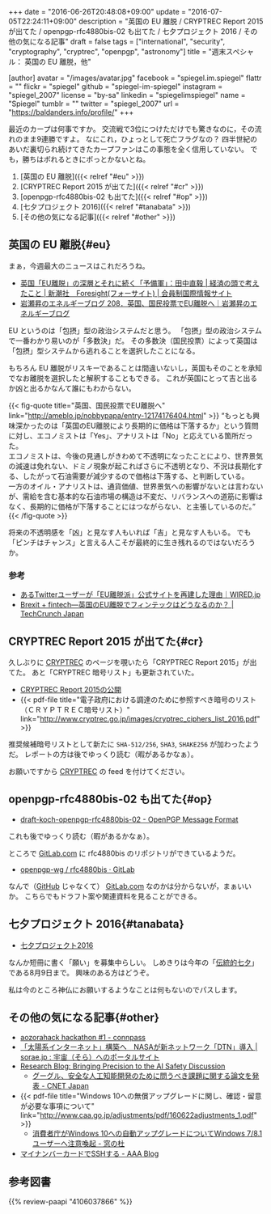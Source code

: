 +++
date = "2016-06-26T20:48:08+09:00"
update = "2016-07-05T22:24:11+09:00"
description = "英国の EU 離脱 / CRYPTREC Report 2015 が出てた / openpgp-rfc4880bis-02 も出てた / 七夕プロジェクト 2016 / その他の気になる記事"
draft = false
tags = ["international", "security", "cryptography", "cryptrec", "openpgp", "astronomy"]
title = "週末スペシャル： 英国の EU 離脱，他"

[author]
  avatar = "/images/avatar.jpg"
  facebook = "spiegel.im.spiegel"
  flattr = ""
  flickr = "spiegel"
  github = "spiegel-im-spiegel"
  instagram = "spiegel_2007"
  license = "by-sa"
  linkedin = "spiegelimspiegel"
  name = "Spiegel"
  tumblr = ""
  twitter = "spiegel_2007"
  url = "https://baldanders.info/profile/"
+++

最近のカープは何事ですか。
交流戦で3位につけただけでも驚きなのに，その流れのまま9連勝ですよ。
なにこれ，ひょっとして死亡フラグなの？ 四半世紀のあいだ裏切られ続けてきたカープファンはこの事態を全く信用していない。
でも，勝ちはボれるときにボっとかないとね。

1. [英国の EU 離脱]({{< relref "#eu" >}})
1. [CRYPTREC Report 2015 が出てた]({{< relref "#cr" >}})
1. [openpgp-rfc4880bis-02 も出てた]({{< relref "#op" >}})
1. [七夕プロジェクト 2016]({{< relref "#tanabata" >}})
1. [その他の気になる記事]({{< relref "#other" >}})

## 英国の EU 離脱{#eu}

まぁ，今週最大のニュースはこれだろうね。

- [英国「EU離脱」の深層とそれに続く「予備軍」：田中直毅 | 経済の頭で考えたこと | 新潮社　Foresight(フォーサイト) | 会員制国際情報サイト](http://www.fsight.jp/articles/-/41288)
- [岩瀬昇のエネルギーブログ 208．英国、国民投票でEU離脱へ｜岩瀬昇のエネルギーブログ](http://ameblo.jp/nobbypapa/entry-12174176404.html)

EU というのは「包摂」型の政治システムだと思う。
「包摂」型の政治システムで一番わかり易いのが「多数決」だ。
その多数決（国民投票）によって英国は「包摂」型システムから逃れることを選択したことになる。

もちろん EU 離脱がリスキーであることは間違いないし，英国もそのことを承知でなお離脱を選択したと解釈することもできる。
これが英国にとって吉と出るか凶と出るかなんて誰にもわからない。

{{< fig-quote title="英国、国民投票でEU離脱へ" link="http://ameblo.jp/nobbypapa/entry-12174176404.html" >}}
<q>もっとも興味深かったのは「英国のEU離脱により長期的に価格は下落するか」という質問に対し、エコノミストは「Yes」、アナリストは「No」と応えている箇所だった。<br>
エコノミストは、今後の見通しがきわめて不透明になったことにより、世界景気の減速は免れない、ドミノ現象が起こればさらに不透明となり、不況は長期化する、したがって石油需要が減少するので価格は下落する、と判断している。<br>
一方のオイル・アナリストは、通貨価値、世界景気への影響がないとは言わないが、需給を含む基本的な石油市場の構造は不変だ、リバランスへの道筋に影響はなく、長期的に価格が下落することにはつながらない、と主張しているのだ。</q>
{{< /fig-quote >}}

将来の不透明感を「凶」と見なす人もいれば「吉」と見なす人もいる。
でも「ピンチはチャンス」と言える人こそが最終的に生き残れるのではないだろうか。

### 参考

- [あるTwitterユーザーが「EU離脱派」公式サイトを再建した理由｜WIRED.jp](https://www.facebook.com/)
- [Brexit + fintech―英国のEU離脱でフィンテックはどうなるのか？ | TechCrunch Japan](https://techcrunch.com/2016/07/03/brexit-fintech-what-happens-now/)

## CRYPTREC Report 2015 が出てた{#cr}

久しぶりに [CRYPTREC] のページを覗いたら「CRYPTREC Report 2015」が出てた。
あと「CRYPTREC 暗号リスト」も更新されていた。

- [CRYPTREC Report 2015の公開](http://www.cryptrec.go.jp/topics/cryptrec_20160617_c15report.html)
- {{< pdf-file title="電子政府における調達のために参照すべき暗号のリスト（ＣＲＹＰＴＲＥＣ暗号リスト）" link="http://www.cryptrec.go.jp/images/cryptrec_ciphers_list_2016.pdf" >}}

推奨候補暗号リストとして新たに `SHA-512/256`, `SHA3`, `SHAKE256` が加わったようだ。
レポートの方は後でゆっくり読む（暇があるかなぁ）。

お願いですから [CRYPTREC] の feed を付けてください。

## openpgp-rfc4880bis-02 も出てた{#op}

- [draft-koch-openpgp-rfc4880bis-02 - OpenPGP Message Format](https://tools.ietf.org/html/draft-koch-openpgp-rfc4880bis-02)

これも後でゆっくり読む（暇があるかなぁ）。

ところで [GitLab.com] に rfc4880bis のリポジトリができているようだ。

- [openpgp-wg / rfc4880bis · GitLab](https://gitlab.com/openpgp-wg/rfc4880bis)

なんで（[GitHub](https://github.com/) じゃなくて） [GitLab.com] なのかは分からないが，まぁいいか。
こちらでもドラフト案や関連資料を見ることができる。

## 七夕プロジェクト 2016{#tanabata}

- [七夕プロジェクト2016](https://tanabata-project.jp/)

なんか短冊に書く「願い」を募集中らしい。
しめきりは今年の「[伝統的七夕](http://www.nao.ac.jp/faq/a0310.html "伝統的七夕について教えて | 国立天文台")」である8月9日まで。
興味のある方はどうぞ。

私は今のところ神仏にお願いするようなことは何もないのでパスします。

## その他の気になる記事{#other}

- [aozorahack hackathon #1 - connpass](http://aozorahack.connpass.com/event/33921/)
- [「太陽系インターネット」構築へ　NASAが新ネットワーク「DTN」導入 | sorae.jp : 宇宙（そら）へのポータルサイト](http://sorae.jp/030201/2016_06_24_nasa.html)
- [Research Blog: Bringing Precision to the AI Safety Discussion](https://research.googleblog.com/2016/06/bringing-precision-to-ai-safety.html)
    - [グーグル、安全な人工知能開発のために問うべき課題に関する論文を発表 - CNET Japan](http://japan.cnet.com/news/service/35084726/)
- {{< pdf-file title="Windows 10への無償アップグレードに関し、確認・留意が必要な事項について" link="http://www.caa.go.jp/adjustments/pdf/160622adjustments_1.pdf" >}}
    - [消費者庁がWindows 10への自動アップグレードについてWindows 7/8.1ユーザーへ注意喚起 - 窓の杜](http://forest.watch.impress.co.jp/docs/news/1006675.html)
- [マイナンバーカードでSSHする - AAA Blog](https://www.osstech.co.jp/~hamano/posts/jpki-ssh/)

[CRYPTREC]: http://www.cryptrec.go.jp/
[GitLab.com]: https://gitlab.com/

## 参考図書

{{% review-paapi "4106037866" %}} <!-- サイクス=ピコ協定 百年の呪縛 -->
